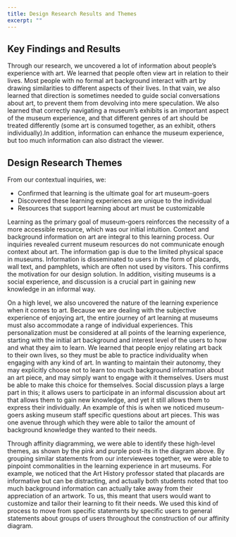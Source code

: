 ```yaml
---
title: Design Research Results and Themes
excerpt: ""
---
```


## Key Findings and Results

Through our research, we uncovered a lot of information about people’s experience with art. We learned that people often view art in relation to their lives. Most people with no formal art background interact with art by drawing similarities to different aspects of their lives. In that vain, we also learned that direction is sometimes needed to guide social conversations about art, to prevent them from devolving into mere speculation. We also learned that correctly navigating a museum’s exhibits is an important aspect of the museum experience, and that different genres of art should be treated differently (some art is consumed together, as an exhibit, others individually).In addition, information can enhance the museum experience, but too much information can also distract the viewer.

## Design Research Themes
From our contextual inquiries, we:
- Confirmed that learning is the ultimate goal for art museum-goers
- Discovered these learning experiences are unique to the individual 
- Resources that support learning about art must be customizable

Learning as the primary goal of museum-goers reinforces the necessity of a more accessible resource, which was our initial intuition. Context and background information on art are integral to this learning process. Our inquiries revealed current museum resources do not communicate enough context about art. The information gap is due to the limited physical space in museums. Information is disseminated to users in the form of placards, wall text, and pamphlets, which are often not used by visitors. This confirms the motivation for our design solution. In addition, visiting museums is a social experience, and discussion is a crucial part in gaining new knowledge in an informal way.

On a high level, we also uncovered the nature of the learning experience when it comes to art. Because we are dealing with the subjective experience of enjoying art, the entire journey of art learning at museums must also accommodate a range of individual experiences. This personalization must be considered at all points of the learning experience, starting with the initial art background and interest level of the users to how and what they aim to learn. We learned that people enjoy relating art back to their own lives, so they must be able to practice individuality when engaging with any kind of art. In wanting to maintain their autonomy, they may explicitly choose not to learn too much background information about an art piece, and may simply want to engage with it themselves. Users must be able to make this choice for themselves. Social discussion plays a large part in this; it allows users to participate in an informal discussion about art that allows them to gain new knowledge, and yet it still allows them to express their individually. An example of this is when we noticed museum-goers asking museum staff specific questions about art pieces. This was one avenue through which they were able to tailor the amount of background knowledge they wanted to their needs. 

Through affinity diagramming, we were able to identify these high-level themes, as shown by the pink and purple post-its in the diagram above. By grouping similar statements from our interviewees together, we were able to pinpoint commonalities in the learning experience in art museums. For example, we noticed that the Art History professor stated that placards are informative but can be distracting, and actually both students noted that too much background information can actually take away from their appreciation of an artwork. To us, this meant that users would want to customize and tailor their learning to fit their needs. We used this kind of process to move from specific statements by specific users to general statements about groups of users throughout the construction of our affinity diagram. 


